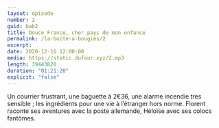 ```yaml
---
layout: episode
number: 2
guid: bab2
title: Douce France, cher pays de mon enfance
permalink: /la-boite-a-bougies/2
excerpt:
date: 2020-12-16 12:00:00
media: https://static.dufour.xyz/2.mp3
length: 39443820
duration: "01:21:20"
explicit: "false"
---
```


Un courrier frustrant, une baguette à 2€36, une alarme incendie très sensible ;  les ingrédients pour une vie à l’étranger hors norme. Florent raconte ses aventures avec la poste allemande, Héloïse avec ses colocs fantômes. 